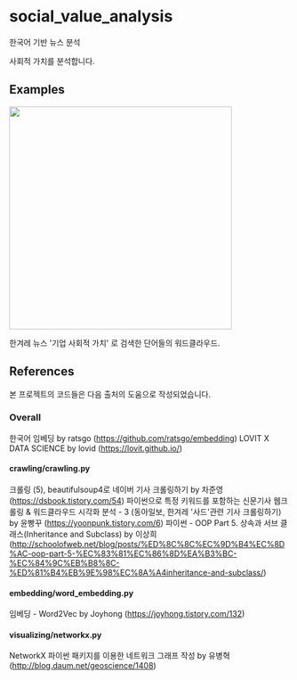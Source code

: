 # social_value_analysis

한국어 기반 뉴스 분석

사회적 가치를 분석합니다.

## Examples

<img src="https://user-images.githubusercontent.com/58092114/96550735-2fe43980-12ec-11eb-98e1-e2971eddc239.png" width="400">


한겨레 뉴스 '기업 사회적 가치' 로 검색한 단어들의 워드클라우드. 

## References

본 프로젝트의 코드들은 다음 출처의 도움으로 작성되었습니다.

### Overall 
한국어 임베딩 by ratsgo (https://github.com/ratsgo/embedding)
LOVIT X DATA SCIENCE by lovid (https://lovit.github.io/)

#### crawling/crawling.py
크롤링 (5), beautifulsoup4로 네이버 기사 크롤링하기 by 차준영 (https://dsbook.tistory.com/54)
파이썬으로 특정 키워드를 포함하는 신문기사 웹크롤링 & 워드클라우드 시각화 분석 - 3 (동아일보, 한겨레 '사드'관련 기사 크롤링하기) by 윤빵꾸 (https://yoonpunk.tistory.com/6)
파이썬 - OOP Part 5. 상속과 서브 클래스(Inheritance and Subclass) by 이상희 (http://schoolofweb.net/blog/posts/%ED%8C%8C%EC%9D%B4%EC%8D%AC-oop-part-5-%EC%83%81%EC%86%8D%EA%B3%BC-%EC%84%9C%EB%B8%8C-%ED%81%B4%EB%9E%98%EC%8A%A4inheritance-and-subclass/)

#### embedding/word_embedding.py
임베딩 - Word2Vec by Joyhong (https://joyhong.tistory.com/132)

#### visualizing/networkx.py
NetworkX 파이썬 패키지를 이용한 네트워크 그래프 작성 by 유병혁 (http://blog.daum.net/geoscience/1408)

